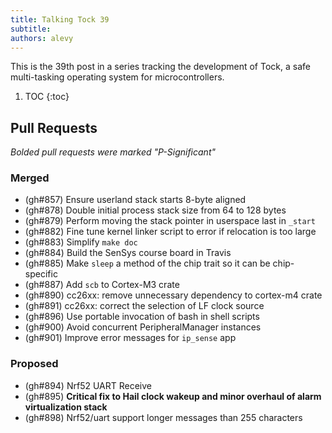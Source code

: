 ```yaml
---
title: Talking Tock 39
subtitle:
authors: alevy
---
```


This is the 39th post in a series tracking the development of Tock, a safe
multi-tasking operating system for microcontrollers.

1. TOC
{:toc}

## Pull Requests

_Bolded pull requests were marked "P-Significant"_

### Merged

  * (gh#857) Ensure userland stack starts 8-byte aligned
  * (gh#878) Double initial process stack size from 64 to 128 bytes
  * (gh#879) Perform moving the stack pointer in userspace last in `_start`
  * (gh#882) Fine tune kernel linker script to error if relocation is too large
  * (gh#883) Simplify `make doc`
  * (gh#884) Build the SenSys course board in Travis
  * (gh#885) Make `sleep` a method of the chip trait so it can be chip-specific
  * (gh#887) Add `scb` to Cortex-M3 crate
  * (gh#890) cc26xx: remove unnecessary dependency to cortex-m4 crate
  * (gh#891) cc26xx: correct the selection of LF clock source
  * (gh#896) Use portable invocation of bash in shell scripts
  * (gh#900) Avoid concurrent PeripheralManager instances
  * (gh#901) Improve error messages for `ip_sense` app

### Proposed

  * (gh#894) Nrf52 UART Receive
  * (gh#895) **Critical fix to Hail clock wakeup and minor overhaul of alarm virtualization stack**
  * (gh#898) Nrf52/uart support longer messages than 255 characters

